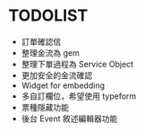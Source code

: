 
# TODOLIST

* 訂單確認信
* 整理金流為 gem
* 整理下單過程為 Service Object
* 更加安全的金流確認
* Widget for embedding
* 多自訂欄位，希望使用 typeform
* 票種隱藏功能
* 後台 Event 敘述編輯器功能